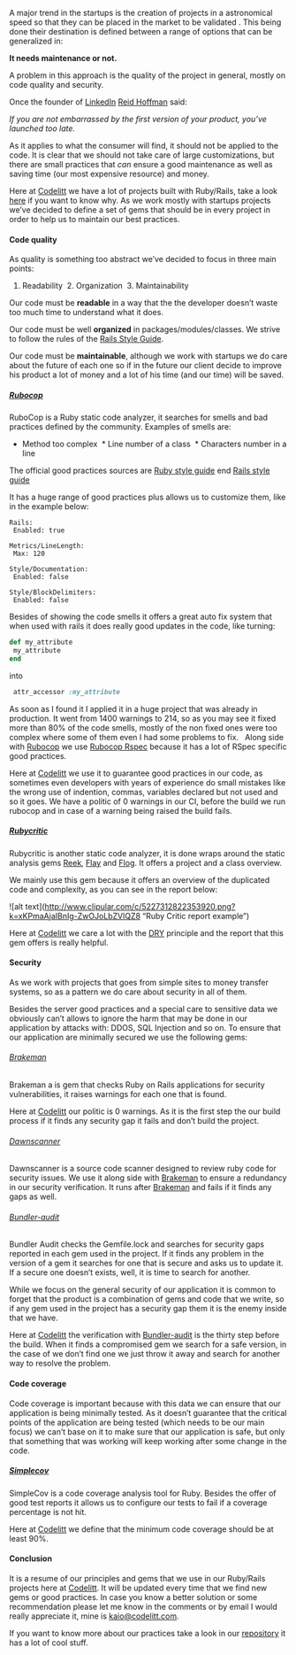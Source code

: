 A major trend in the startups is the creation of projects in a astronomical speed so that they can be placed in the market to be validated . This being done their destination is defined between a range of options that can be generalized in:

**It needs maintenance or not.**

A problem in this approach is the quality of the project in general, mostly on code quality and security.

Once the founder of [LinkedIn](www.linkedin.com) [Reid Hoffman](https://www.linkedin.com/in/reidhoffman) said:

*If you are not embarrassed by the first version of your product, you’ve launched too late.*

As it applies to what the consumer will find, it should not be applied to the code. It is clear that we should not take care of large customizations, but there are small practices that *can* ensure a good maintenance as well as saving time (our most expensive resource) and money.

Here at [Codelitt](codelitt.com) we have a lot of projects built with Ruby/Rails, take a look [here](https://www.quora.com/Why-do-so-many-startups-use-Ruby-on-Rails) if you want to know why. As we work mostly with startups projects we’ve decided to define a set of gems that should be in every project in order to help us to maintain our best practices.

#### Code quality

As quality is something too abstract we’ve decided to focus in three main points:

1. Readability
 2. Organization
 3. Maintainability

Our code must be **readable** in a way that the the developer doesn’t waste too much time to understand what it does.

Our code must be well **organized** in packages/modules/classes. We strive to follow the rules of the [Rails Style Guide](http://guides.rubyonrails.org/index.html).

Our code must be **maintainable**, although we work with startups we do care about the future of each one so if in the future our client decide to improve his product a lot of money and a lot of his time (and our time) will be saved.

##### [Rubocop](https://github.com/bbatsov/rubocop)

RuboCop is a Ruby static code analyzer, it searches for smells and bad practices defined by the community.
Examples of smells are:

* Method too complex
 * Line number of a class
 * Characters number in a line

The official good practices sources are [Ruby style guide](https://github.com/bbatsov/ruby-style-guide) end [Rails style guide](https://github.com/bbatsov/rails-style-guide)

It has a huge range of good practices plus allows us to customize them, like in the example below:

```
Rails:
 Enabled: true

Metrics/LineLength:
 Max: 120

Style/Documentation:
 Enabled: false

Style/BlockDelimiters:
 Enabled: false
```

Besides of showing the code smells it offers a great auto fix system that when used with rails it does really good updates in the code, like turning:

```ruby
def my_attribute
 my_attribute
end
```

into

``` ruby
 attr_accessor :my_attribute
```

As soon as I found it I applied it in a huge project that was already in production. It went from 1400 warnings to 214, so as you may see it fixed more than 80% of the code smells, mostly of the non fixed ones were too complex where some of them even I had some problems to fix.
 
Along side with [Rubocop](https://github.com/bbatsov/rubocop) we use [Rubocop Rspec](https://github.com/nevir/rubocop-rspec) because it has a lot of RSpec specific good practices.

Here at [Codelitt](codelitt.com) we use it to guarantee good practices in our code, as sometimes even developers with years of experience do small mistakes like the wrong use of indention, commas, variables declared but not used and so it goes.
We have a politic of 0 warnings in our CI, before the build we run rubocop and in case of a warning being raised the build fails.

##### [Rubycritic](https://github.com/whitesmith/rubycritic)

Rubycritic is another static code analyzer, it is done wraps around the static analysis gems [Reek](https://github.com/troessner/reek), [Flay](https://github.com/seattlerb/flay) and [Flog](https://github.com/seattlerb/flog). It offers a project and a class overview.

We mainly use this gem because it offers an overview of the duplicated code and complexity, as you can see in the report below:

![alt text](http://www.clipular.com/c/5227312822353920.png?k=xKPmaAjaIBnIg-ZwOJoLbZVlQZ8 “Ruby Critic report example”)

Here at [Codelitt](codelitt.com) we care a lot with the [DRY](https://en.wikipedia.org/wiki/Don%27t_repeat_yourself) principle and the report that this gem offers is really helpful.

#### Security

As we work with projects that goes from simple sites to money transfer systems, so as a pattern we do care about security in all of them.

Besides the server good practices and a special care to sensitive data we obviously can’t allows to ignore the harm that may be done in our application by attacks with: DDOS, SQL Injection and so on. To ensure that our application are minimally secured we use the following gems:

###### [Brakeman](https://github.com/presidentbeef/brakeman)

Brakeman a is gem that checks Ruby on Rails applications for security vulnerabilities, it raises warnings for each one that is found.

Here at [Codelitt](codelitt.com) our politic is 0 warnings. As it is the first step the our build process if it finds any security gap it fails and don’t build the project.

###### [Dawnscanner](https://github.com/thesp0nge/dawnscanner)

Dawnscanner is a source code scanner designed to review ruby code for security issues. We use it along side with [Brakeman](https://github.com/presidentbeef/brakeman) to ensure a redundancy in our security verification. It runs after [Brakeman](https://github.com/presidentbeef/brakeman) and fails if it finds any gaps as well.

###### [Bundler-audit](https://github.com/rubysec/bundler-audit)

Bundler Audit checks the Gemfile.lock and searches for security gaps reported in each gem used in the project. If it finds any problem in the version of a gem it searches for one that is secure and asks us to update it. If a secure one doesn’t exists, well, it is time to search for another.

While we focus on the general security of our application it is common to forget that the product is a combination of gems and code that we write, so if any gem used in the project has a security gap them it is the enemy inside that we have.

Here at [Codelitt](codelitt.com) the verification with [Bundler-audit](https://github.com/rubysec/bundler-audit) is the thirty step before the build. When it finds a compromised gem we search for a safe version, in the case of we don’t find one we just throw it away and search for another way to resolve the problem.

#### Code coverage

Code coverage is important because with this data we can ensure that our application is being minimally tested. As it doesn’t guarantee that the critical points of the application are being tested (which needs to be our main focus) we can’t base on it to make sure that our application is safe, but only that something that was working will keep working after some change in the code.

##### [Simplecov](https://github.com/colszowka/simplecov)

SimpleCov is a code coverage analysis tool for Ruby. Besides the offer of good test reports it allows us to configure our tests to fail if a coverage percentage is not hit.

Here at [Codelitt](codelitt.com) we define that the minimum code coverage should be at least 90%.

#### Conclusion

It is a resume of our principles and gems that we use in our Ruby/Rails projects here at [Codelitt](codelitt.com). It will be updated every time that we find new gems or good practices. In case you know a better solution or some recommendation please let me know in the comments or by email I would really appreciate it, mine is kaio@codelitt.com.

If you want to know more about our practices take a look in our [repository](https://github.com/codelittinc/incubator-resources) it has a lot of cool stuff.
